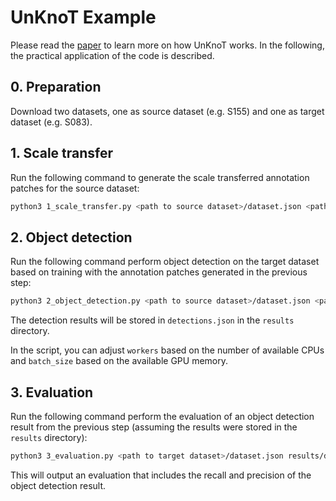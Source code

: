 # UnKnoT Example

Please read the [paper](https://doi.org/10.1109/ACCESS.2020.3014441) to learn more on how UnKnoT works. In the following, the practical application of the code is described.

## 0. Preparation

Download two datasets, one as source dataset (e.g. S155) and one as target dataset (e.g. S083).

## 1. Scale transfer

Run the following command to generate the scale transferred annotation patches for the source dataset:

```bash
python3 1_scale_transfer.py <path to source dataset>/dataset.json <path to target dataset>/dataset.json
```

## 2. Object detection

Run the following command perform object detection on the target dataset based on training with the annotation patches generated in the previous step:

```bash
python3 2_object_detection.py <path to source dataset>/dataset.json <path to target dataset>/dataset.json results
```

The detection results will be stored in `detections.json` in the `results` directory.

In the script, you can adjust `workers` based on the number of available CPUs and `batch_size` based on the available GPU memory.

## 3. Evaluation

Run the following command perform the evaluation of an object detection result from the previous step (assuming the results were stored in the `results` directory):

```bash
python3 3_evaluation.py <path to target dataset>/dataset.json results/detections.json
```

This will output an evaluation that includes the recall and precision of the object detection result.
